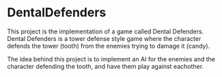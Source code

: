# DentalDefenders
This project is the implementation of a game called Dental Defenders. Dental Defenders is a tower defense style game where the character defends the tower (tooth) from the enemies trying to damage it (candy).

The idea behind this project is to implement an AI for the enemies and the character defending the tooth, and have them play against eachother.
